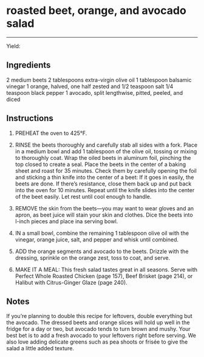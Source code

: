 # roasted beet, orange, and avocado salad
---
Yield: 

## Ingredients
2 medium beets
2 tablespoons extra-virgin olive oil
1 tablespoon balsamic vinegar
1 orange, halved, one half zested and
1/2 teaspoon salt
1/4 teaspoon black pepper
1 avocado, split lengthwise, pitted,
peeled, and diced

## Instructions
1. PREHEAT the oven to 425°F.
2. RINSE the beets thoroughly and carefully stab all sides
with a fork. Place in a medium bowl and add 1 tablespoon
of the olive oil, tossing or mixing to thoroughly coat. Wrap
the oiled beets in aluminum foil, pinching the top closed to
create a seal. Place the beets in the center of a baking sheet
and roast for 35 minutes. Check them by carefully opening
the foil and sticking a thin knife into the center of a beet:
If it goes in easily, the beets are done. If there’s resistance,
close them back up and put back into the oven for 10
minutes. Repeat until the knife slides into the center of the
beet easily. Let rest until cool enough to handle.


3. REMOVE the skin from the beets—you may want to wear
gloves and an apron, as beet juice will stain your skin and
clothes. Dice the beets into l-inch pieces and place ina
serving bowl.

4. IN a small bowl, combine the remaining 1 tablespoon olive
oil with the vinegar, orange juice, salt, and pepper and
whisk until combined.
5. ADD the orange segments and avocado to the beets.
Drizzle with the dressing, sprinkle on the orange zest, toss
to coat, and serve.
6. MAKE IT A MEAL: This fresh salad tastes great in all
seasons. Serve with Perfect Whole Roasted Chicken (page
157), Beef Brisket (page 214), or Halibut with Citrus-Ginger
Glaze (page 240).

## Notes

If you’re planning to double this recipe
for leftovers, double everything but
the avocado. The dressed beets and
orange slices will hold up well in the
fridge for a day or two, but avocado
tends to turn brown and mushy. Your
best bet is to add a fresh avocado to
your leftovers right before serving.
We also love adding delicate greens
such as pea shoots or frisée to give
the salad a little added texture.